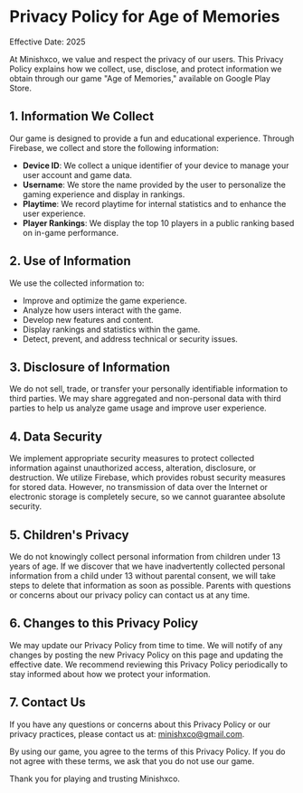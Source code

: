 # Privacy Policy for Age of Memories

Effective Date: 2025

At Minishxco, we value and respect the privacy of our users. This Privacy Policy explains how we collect, use, disclose, and protect information we obtain through our game "Age of Memories," available on Google Play Store.

## 1. Information We Collect

Our game is designed to provide a fun and educational experience. Through Firebase, we collect and store the following information:

- **Device ID**: We collect a unique identifier of your device to manage your user account and game data.
- **Username**: We store the name provided by the user to personalize the gaming experience and display in rankings.
- **Playtime**: We record playtime for internal statistics and to enhance the user experience.
- **Player Rankings**: We display the top 10 players in a public ranking based on in-game performance.

## 2. Use of Information

We use the collected information to:

- Improve and optimize the game experience.
- Analyze how users interact with the game.
- Develop new features and content.
- Display rankings and statistics within the game.
- Detect, prevent, and address technical or security issues.

## 3. Disclosure of Information

We do not sell, trade, or transfer your personally identifiable information to third parties. We may share aggregated and non-personal data with third parties to help us analyze game usage and improve user experience.

## 4. Data Security

We implement appropriate security measures to protect collected information against unauthorized access, alteration, disclosure, or destruction. We utilize Firebase, which provides robust security measures for stored data. However, no transmission of data over the Internet or electronic storage is completely secure, so we cannot guarantee absolute security.

## 5. Children's Privacy

We do not knowingly collect personal information from children under 13 years of age. If we discover that we have inadvertently collected personal information from a child under 13 without parental consent, we will take steps to delete that information as soon as possible. Parents with questions or concerns about our privacy policy can contact us at any time.

## 6. Changes to this Privacy Policy

We may update our Privacy Policy from time to time. We will notify of any changes by posting the new Privacy Policy on this page and updating the effective date. We recommend reviewing this Privacy Policy periodically to stay informed about how we protect your information.

## 7. Contact Us

If you have any questions or concerns about this Privacy Policy or our privacy practices, please contact us at: minishxco@gmail.com.

By using our game, you agree to the terms of this Privacy Policy. If you do not agree with these terms, we ask that you do not use our game.

Thank you for playing and trusting Minishxco.
